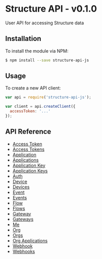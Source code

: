 # Structure API - v0.1.0
User API for accessing Structure data

## Installation
To install the module via NPM:
```bash
$ npm install --save structure-api-js
```

## Usage
To create a new API client:
```javascript
var api = require('structure-api-js');

var client = api.createClient({
  accessToken: '...'
});
```
## API Reference
- [Access Token](docs/accessToken.md)
- [Access Tokens](docs/accessTokens.md)
- [Application](docs/application.md)
- [Applications](docs/applications.md)
- [Application Key](docs/applicationKey.md)
- [Application Keys](docs/applicationKeys.md)
- [Auth](docs/auth.md)
- [Device](docs/device.md)
- [Devices](docs/devices.md)
- [Event](docs/event.md)
- [Events](docs/events.md)
- [Flow](docs/flow.md)
- [Flows](docs/flows.md)
- [Gateway](docs/gateway.md)
- [Gateways](docs/gateways.md)
- [Me](docs/me.md)
- [Org](docs/org.md)
- [Orgs](docs/orgs.md)
- [Org Applications](docs/orgApplications.md)
- [Webhook](docs/webhook.md)
- [Webhooks](docs/webhooks.md)
